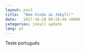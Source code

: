 ```yaml
---
layout: post
title:  "Bem Vindo ao Jekyll!"
date:   2017-10-20 00:29:48 +0000
categories: jekyll update
lang: pt
---
```

Teste português